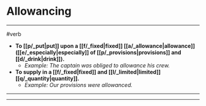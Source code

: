 # Allowancing
---
#verb
- **To [[p/_put|put]] upon a [[f/_fixed|fixed]] [[a/_allowance|allowance]] ([[e/_especially|especially]] of [[p/_provisions|provisions]] and [[d/_drink|drink]]).**
	- _Example: The captain was obliged to allowance his crew._
- **To supply in a [[f/_fixed|fixed]] and [[l/_limited|limited]] [[q/_quantity|quantity]].**
	- _Example: Our provisions were allowanced._
---
---
